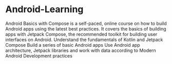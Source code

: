 # Android-Learning

Android Basics with Compose is a self-paced, online course on how to build Android apps using the latest best practices. 
It covers the basics of building apps with Jetpack Compose, the recommended toolkit for building user interfaces on Android.
Understand the fundamentals of Kotlin and Jetpack Compose
Build a series of basic Android apps
Use Android app architecture, Jetpack libraries and work with data according to Modern Android Development practices
